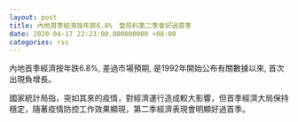 ```yaml
---
layout: post
title: 內地首季經濟按年跌6.8%　當局料第二季會好過首季
date: 2020-04-17 22:23:00.000000000 +08:00
categories: rss
---
```


內地首季經濟按年跌6.8%, 差過市場預期, 是1992年開始公布有關數據以來, 首次出現負增長。

國家統計局指，突如其來的疫情，對經濟運行造成較大影響，但首季經濟大局保持穩定，隨著疫情防控工作效果顯現，第二季經濟表現會明顯好過首季。
